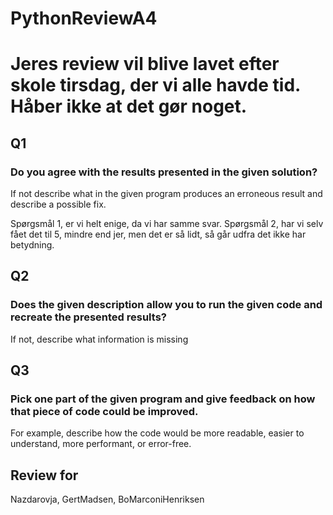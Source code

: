 # PythonReviewA4

# Jeres review vil blive lavet efter skole tirsdag, der vi alle havde tid. Håber ikke at det gør noget.
## Q1
### Do you agree with the results presented in the given solution?
If not describe what in the given program produces an erroneous result and describe a possible fix.

Spørgsmål 1, er vi helt enige, da vi har samme svar.
Spørgsmål 2, har vi selv fået det til 5, mindre end jer, men det er så lidt, så går udfra det ikke har betydning.

## Q2
### Does the given description allow you to run the given code and recreate the presented results?
If not, describe what information is missing


## Q3
### Pick one part of the given program and give feedback on how that piece of code could be improved.
For example, describe how the code would be more readable, easier to understand, more performant, or error-free.

## Review for
Nazdarovja,
GertMadsen,
BoMarconiHenriksen

